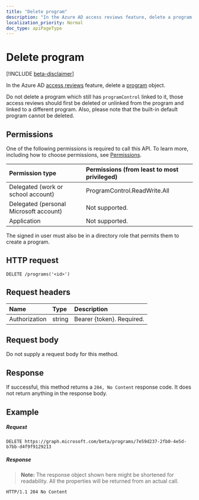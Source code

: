 ```yaml
---
title: "Delete program"
description: "In the Azure AD access reviews feature, delete a program object."
localization_priority: Normal
doc_type: apiPageType
---
```


# Delete program

[!INCLUDE [beta-disclaimer](../../includes/beta-disclaimer.md)]

In the Azure AD [access reviews](../resources/accessreviews-root.md) feature, delete a [program](../resources/program.md) object.

Do not delete a program which still has `programControl` linked to it, those access reviews should first be deleted or unlinked from the program and linked to a different program.  Also, please note that the built-in default program cannot be deleted.


## Permissions
One of the following permissions is required to call this API. To learn more, including how to choose permissions, see [Permissions](/graph/permissions-reference).

|Permission type                        | Permissions (from least to most privileged)              |
|:--------------------------------------|:---------------------------------------------------------|
|Delegated (work or school account)     | ProgramControl.ReadWrite.All   |
|Delegated (personal Microsoft account) | Not supported. |
|Application                            | Not supported. |

The signed in user must also be in a directory role that permits them to create a program.

## HTTP request
<!-- { "blockType": "ignored" } -->
```http
DELETE /programs('<id>')
```
## Request headers
| Name         | Type        | Description |
|:-------------|:------------|:------------|
| Authorization | string | Bearer \{token\}. Required. |

## Request body
Do not supply a request body for this method.


## Response
If successful, this method returns a `204, No Content` response code. It does not return anything in the response body.

## Example
##### Request
<!-- {
  "blockType": "request",
  "name": "delete_program"
}-->
```http
DELETE https://graph.microsoft.com/beta/programs/7e59d237-2fb0-4e5d-b7bb-d4f9f9129213
```
##### Response
>**Note:** The response object shown here might be shortened for readability. All the properties will be returned from an actual call.
<!-- {
  "blockType": "response",
  "truncated": true
} -->
```http
HTTP/1.1 204 No Content
```

<!-- uuid: 8fcb5dbc-d5aa-4681-8e31-b001d5168d79
2017-06-25 00:00:01 UTC -->
<!--
{
  "type": "#page.annotation",
  "description": "Delete program",
  "keywords": "",
  "section": "documentation",
  "tocPath": "",
  "suppressions": []
}
-->
